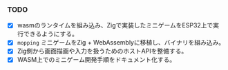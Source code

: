 ### TODO

- [x] wasmのランタイムを組み込み、Zigで実装したミニゲームをESP32上で実行できるようにする。
- [x] `mopping` ミニゲームをZig + WebAssemblyに移植し、バイナリを組み込み。
- [x] Zig側から画面描画や入力を扱うためのホストAPIを整備する。
- [x] WASM上でのミニゲーム開発手順をドキュメント化する。
